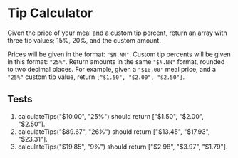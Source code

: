 # Tip Calculator
Given the price of your meal and a custom tip percent, return an array with three tip values; 15%, 20%, and the custom amount.

Prices will be given in the format: `"$N.NN"`.
Custom tip percents will be given in this format: `"25%"`.
Return amounts in the same `"$N.NN"` format, rounded to two decimal places.
For example, given a `"$10.00"` meal price, and a `"25%"` custom tip value, return `["$1.50", "$2.00", "$2.50"]`.

## Tests
1. calculateTips("$10.00", "25%") should return ["$1.50", "$2.00", "$2.50"].
2. calculateTips("$89.67", "26%") should return ["$13.45", "$17.93", "$23.31"].
3. calculateTips("$19.85", "9%") should return ["$2.98", "$3.97", "$1.79"].